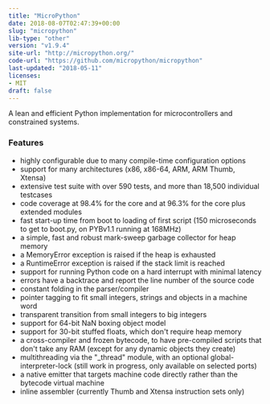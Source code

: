 ```yaml
---
title: "MicroPython"
date: 2018-08-07T02:47:39+00:00
slug: "micropython"
lib-type: "other"
version: "v1.9.4"
site-url: "http://micropython.org/"
code-url: "https://github.com/micropython/micropython"
last-updated: "2018-05-11"
licenses: 
- MIT
draft: false
---
```

A lean and efficient Python implementation for microcontrollers and constrained systems.

<!--more-->

### Features
- highly configurable due to many compile-time configuration options
- support for many architectures (x86, x86-64, ARM, ARM Thumb, Xtensa)
- extensive test suite with over 590 tests, and more than 18,500 individual testcases
- code coverage at 98.4% for the core and at 96.3% for the core plus extended modules
- fast start-up time from boot to loading of first script (150 microseconds to get to boot.py, on PYBv1.1 running at 168MHz)
- a simple, fast and robust mark-sweep garbage collector for heap memory
- a MemoryError exception is raised if the heap is exhausted
- a RuntimeError exception is raised if the stack limit is reached
- support for running Python code on a hard interrupt with minimal latency
- errors have a backtrace and report the line number of the source code
- constant folding in the parser/compiler
- pointer tagging to fit small integers, strings and objects in a machine word
- transparent transition from small integers to big integers
- support for 64-bit NaN boxing object model
- support for 30-bit stuffed floats, which don't require heap memory
- a cross-compiler and frozen bytecode, to have pre-compiled scripts that don't take any RAM (except for any dynamic objects they create)
- multithreading via the "_thread" module, with an optional global-interpreter-lock (still work in progress, only available on selected ports)
- a native emitter that targets machine code directly rather than the bytecode virtual machine
- inline assembler (currently Thumb and Xtensa instruction sets only)
